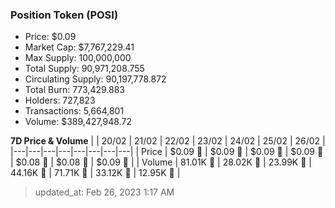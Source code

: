 
  ### Position Token (POSI)
  - Price: $0.09
  - Market Cap: $7,767,229.41
  - Max Supply: 100,000,000
  - Total Supply: 90,971,208.755
  - Circulating Supply: 90,197,778.872
  - Total Burn: 773,429.883
  - Holders: 727,823
  - Transactions: 5,664,801
  - Volume: $389,427,948.72

  **7D Price & Volume**
  | | 20&#x2F;02 | 21&#x2F;02 | 22&#x2F;02 | 23&#x2F;02 | 24&#x2F;02 | 25&#x2F;02 | 26&#x2F;02 |
  |---|---|---|---|---|---|---|---|
  | Price | $0.09 🚀 | $0.09 🔻 | $0.09 🔻 | $0.09 🚀 | $0.08 🔻 | $0.08 🚀 | $0.09 🚀 |
  | Volume | 81.01K 🚀 | 28.02K 🔻 | 23.99K 🔻 | 44.16K 🚀 | 71.71K 🚀 | 33.12K 🔻 | 12.95K 🔻 |

  > updated_at: Feb 26, 2023 1:17 AM
